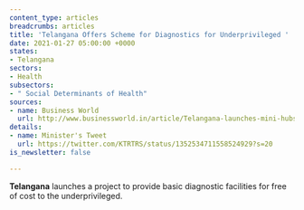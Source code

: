 ```yaml
---
content_type: articles
breadcrumbs: articles
title: 'Telangana Offers Scheme for Diagnostics for Underprivileged '
date: 2021-01-27 05:00:00 +0000
states:
- Telangana
sectors:
- Health
subsectors:
- " Social Determinants of Health"
sources:
- name: Business World
  url: http://www.businessworld.in/article/Telangana-launches-mini-hubs-for-free-diagnosis-of-the-poor/22-01-2021-368601/
details:
- name: Minister's Tweet
  url: https://twitter.com/KTRTRS/status/1352534711558524929?s=20
is_newsletter: false

---
```

**Telangana** launches a project to provide basic diagnostic facilities for free of cost to the underprivileged.
